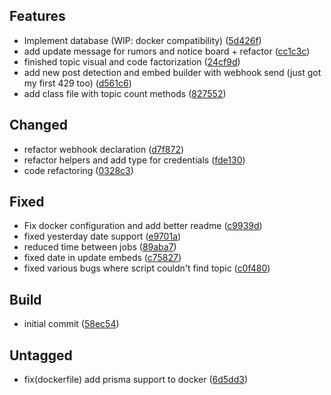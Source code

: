 ## Features

- Implement database (WIP: docker compatibility) ([5d426f](https://github.com/PoulpY2K/wakfu-forum-scraper/commit/5d426ff6a35ceeeac0e5e8364ee660e2c6c00e2d))
- add update message for rumors and notice board + refactor ([cc1c3c](https://github.com/PoulpY2K/wakfu-forum-scraper/commit/cc1c3cb37dfad12526dffe0ed4795aadfcbc6570))
- finished topic visual and code factorization ([24cf9d](https://github.com/PoulpY2K/wakfu-forum-scraper/commit/24cf9ddf28a5ebe33f5e353ffc6df9bf21fff5c7))
- add new post detection and embed builder with webhook send (just got my first 429 too) ([d561c6](https://github.com/PoulpY2K/wakfu-forum-scraper/commit/d561c64a8c7e0db397a8b29a56c231f8cfe21b0d))
- add class file with topic count methods ([827552](https://github.com/PoulpY2K/wakfu-forum-scraper/commit/827552138c975817bc4e863e9e81d29844e61327))

## Changed

- refactor webhook declaration ([d7f872](https://github.com/PoulpY2K/wakfu-forum-scraper/commit/d7f87267de99cd76b0aa59d201e18fa06b687d6d))
- refactor helpers and add type for credentials ([fde130](https://github.com/PoulpY2K/wakfu-forum-scraper/commit/fde13099624c70e022f884c5f88bc580cde5bc7c))
- code refactoring ([0328c3](https://github.com/PoulpY2K/wakfu-forum-scraper/commit/0328c3e3773708c8846f085ba44186346e23c630))

## Fixed

- Fix docker configuration and add better readme ([c9939d](https://github.com/PoulpY2K/wakfu-forum-scraper/commit/c9939d951d6fa6cc468875741cdfe4b1a47e3d28))
- fixed yesterday date support ([e9701a](https://github.com/PoulpY2K/wakfu-forum-scraper/commit/e9701ad6e12a4f13ca9ad159c89206a358d8e6eb))
- reduced time between jobs ([89aba7](https://github.com/PoulpY2K/wakfu-forum-scraper/commit/89aba71d458c7524466cf3a1c3bf4b1e85efa4aa))
- fixed date in update embeds ([c75827](https://github.com/PoulpY2K/wakfu-forum-scraper/commit/c75827682505fa4c27debcb8c227fe7f2225a55e))
- fixed various bugs where script couldn't find topic ([c0f480](https://github.com/PoulpY2K/wakfu-forum-scraper/commit/c0f480f53ca948a3fdaddad97ce8267b2c4467c7))

## Build

- initial commit ([58ec54](https://github.com/PoulpY2K/wakfu-forum-scraper/commit/58ec54ddbf2415fa147b896abedea9625cd77f73))

## Untagged

- fix(dockerfile) add prisma support to docker ([6d5dd3](https://github.com/PoulpY2K/wakfu-forum-scraper/commit/6d5dd3ab3947184402e1aedf0fe2451adadb032c))
